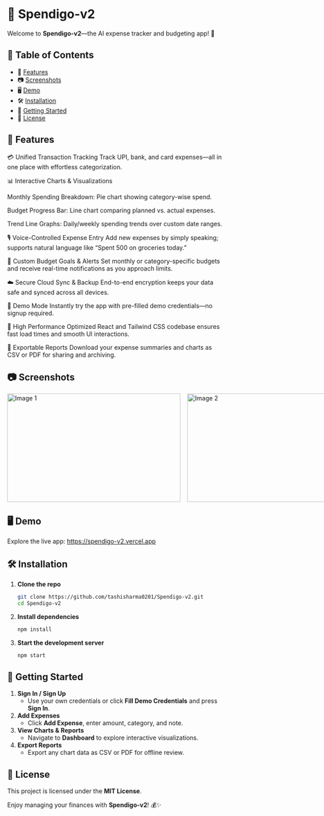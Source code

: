 # 🚀 Spendigo-v2

Welcome to **Spendigo-v2**—the AI expense tracker and budgeting app! 🎉

## 📜 Table of Contents
- 🌟 [Features](#-features)
- 📷 [Screenshots](#-screenshots)
- 🖥️ [Demo](#-demo)  
- 🛠️ [Installation](#-installation)  
- 🚀 [Getting Started](#-getting-started)  
- 📄 [License](#-license)  

## 🌟 Features  
💳 Unified Transaction Tracking
Track UPI, bank, and card expenses—all in one place with effortless categorization.

📊 Interactive Charts & Visualizations

Monthly Spending Breakdown: Pie chart showing category-wise spend.

Budget Progress Bar: Line chart comparing planned vs. actual expenses.

Trend Line Graphs: Daily/weekly spending trends over custom date ranges.

🎙️ Voice-Controlled Expense Entry
Add new expenses by simply speaking; supports natural language like “Spent 500 on groceries today.”

🎯 Custom Budget Goals & Alerts
Set monthly or category-specific budgets and receive real-time notifications as you approach limits.

☁️ Secure Cloud Sync & Backup
End-to-end encryption keeps your data safe and synced across all devices.

🔑 Demo Mode
Instantly try the app with pre-filled demo credentials—no signup required.

🚀 High Performance
Optimized React and Tailwind CSS codebase ensures fast load times and smooth UI interactions.

📁 Exportable Reports
Download your expense summaries and charts as CSV or PDF for sharing and archiving.

## 📷 Screenshots
<div style="display: flex; justify-content: space-between; gap: 16px; flex-wrap: nowrap;">
  <img
    src="https://github.com/user-attachments/assets/95662da3-16b0-4543-9b00-5e27754070ab"
    alt="Image 1"
    width="400"
    height="250"
  />
  <img
    src="https://github.com/user-attachments/assets/192ef3ea-f170-4381-b188-e4291f9c1527"
    alt="Image 2"
    width=400"
    height="250"
  />
</div>


## 🖥️ Demo  
Explore the live app: https://spendigo-v2.vercel.app  

## 🛠️ Installation

1. **Clone the repo**  
   ```bash
   git clone https://github.com/tashisharma0201/Spendigo-v2.git
   cd Spendigo-v2
   ```
2. **Install dependencies**  
   ```bash
   npm install
   ```
3. **Start the development server**  
   ```bash
   npm start
   ```

## 🚀 Getting Started

1. **Sign In / Sign Up**  
   - Use your own credentials or click **Fill Demo Credentials** and press **Sign In**.  
2. **Add Expenses**  
   - Click **Add Expense**, enter amount, category, and note.  
3. **View Charts & Reports**  
   - Navigate to **Dashboard** to explore interactive visualizations.  
4. **Export Reports**  
   - Export any chart data as CSV or PDF for offline review.
        


## 📄 License

This project is licensed under the **MIT License**.  

Enjoy managing your finances with **Spendigo-v2**! 💰✨
